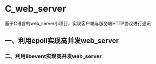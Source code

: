 # C_web_server

基于C语言的web_server小项目，实现客户端与服务端HTTP协议进行通讯

## 一、利用epoll实现高并发web_server

### 二、利用libevent实现高并发web_server